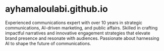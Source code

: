 # ayhamaloulabi.github.io
Experienced communications expert with over 10 years in strategic communications, AI-driven marketing, and public affairs. Skilled in crafting impactful narratives and innovative engagement strategies that elevate brand presence and resonate with audiences. Passionate about harnessing AI to shape the future of communications.
